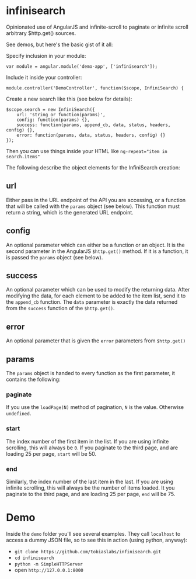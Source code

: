 infinisearch
============

Opinionated use of AngularJS and infinite-scroll to paginate
or infinite scroll arbitrary $http.get() sources.

See demos, but here's the basic gist of it all:

Specify inclusion in your module:

	var module = angular.module('demo-app', ['infinisearch']);

Include it inside your controller:

	module.controller('DemoController', function($scope, InfiniSearch) {

Create a new search like this (see below for details):

	$scope.search = new InfiniSearch({
		url: 'string or function(params)',
		config: function(params) {},
		success: function(params, append_cb, data, status, headers, config) {},
		error: function(params, data, status, headers, config) {}
	});

Then you can use things inside your HTML like `ng-repeat="item in search.items"`

The following describe the object elements for the InfiniSearch creation:

## url

Either pass in the URL endpoint of the API you are accessing, or a function
that will be called with the `params` object (see below). This function must
return a string, which is the generated URL endpoint.

## config

An optional parameter which can either be a function or an object. It is the
second parameter in the AngularJS `$http.get()` method. If it is a function,
it is passed the `params` object (see below).

## success

An optional parameter which can be used to modify the returning data. After
modifying the data, for each element to be added to the item list, send it
to the `append_cb` function. The `data` parameter is exactly the data returned
from the `success` function of the `$http.get()`.

## error

An optional parameter that is given the `error` parameters from `$http.get()`

## params

The `params` object is handed to every function as the first parameter, it contains
the following:

### paginate

If you use the `loadPage(N)` method of pagination, `N` is the value. Otherwise `undefined`.

### start

The index number of the first item in the list. If you are using infinite
scrolling, this will always be `0`. If you paginate to the third page, and
are loading 25 per page, `start` will be 50.

### end

Similarly, the index number of the last item in the last. If you are using
infinite scrolling, this will always be the number of items loaded. It you
paginate to the third page, and are loading 25 per page, `end` will be 75.

# Demo

Inside the `demo` folder you'll see several examples. They call `localhost` to
access a dummy JSON file, so to see this in action (using python, anyway):

* `git clone https://github.com/tobiaslabs/infinisearch.git`
* `cd infinisearch`
* `python -m SimpleHTTPServer`
* open `http://127.0.0.1:8000`